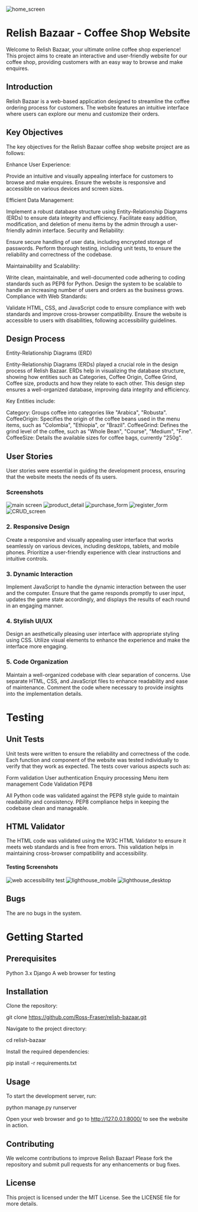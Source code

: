 ![home_screen](static\images\screenshots\home_screen.png)

# Relish Bazaar - Coffee Shop Website

Welcome to Relish Bazaar, your ultimate online coffee shop experience! This project aims to create an interactive and user-friendly website for our coffee shop, providing customers with an easy way to browse and make enquires.

## Introduction

Relish Bazaar is a web-based application designed to streamline the coffee ordering process for customers. The website features an intuitive interface where users can explore our menu and customize their orders.

## Key Objectives

The key objectives for the Relish Bazaar coffee shop website project are as follows:

Enhance User Experience:

Provide an intuitive and visually appealing interface for customers to browse and make enquires.
Ensure the website is responsive and accessible on various devices and screen sizes.

Efficient Data Management:

Implement a robust database structure using Entity-Relationship Diagrams (ERDs) to ensure data integrity and efficiency.
Facilitate easy addition, modification, and deletion of menu items by the admin through a user-friendly admin interface.
Security and Reliability:

Ensure secure handling of user data, including encrypted storage of passwords.
Perform thorough testing, including unit tests, to ensure the reliability and correctness of the codebase.

Maintainability and Scalability:

Write clean, maintainable, and well-documented code adhering to coding standards such as PEP8 for Python.
Design the system to be scalable to handle an increasing number of users and orders as the business grows.
Compliance with Web Standards:

Validate HTML, CSS, and JavaScript code to ensure compliance with web standards and improve cross-browser compatibility.
Ensure the website is accessible to users with disabilities, following accessibility guidelines.

## Design Process

Entity-Relationship Diagrams (ERD)

Entity-Relationship Diagrams (ERDs) played a crucial role in the design process of Relish Bazaar. ERDs help in visualizing the database structure, showing how entities such as Categories, Coffee Origin, Coffee Grind, Coffee size, products and how they  relate to each other. This design step ensures a well-organized database, improving data integrity and efficiency.

Key Entities include:

Category: Groups coffee into categories like "Arabica", "Robusta".
CoffeeOrigin: Specifies the origin of the coffee beans used in the menu items, such as "Colombia", "Ethiopia", or "Brazil".
CoffeeGrind: Defines the grind level of the coffee, such as "Whole Bean", "Course", "Medium", "Fine".
CoffeeSize: Details the available sizes for coffee bags, currently "250g".

## User Stories

User stories were essential in guiding the development process, ensuring that the website meets the needs of its users.


### Screenshots

![main screen](static\images\screenshots\home_screen.png)
![product_detail](static\images\screenshots\product_detail_.png)
![purchase_form](static\images\screenshots\purchase_form.png)
![register_form](static\images\screenshots\register_form.png)
![CRUD_screen](static\images\screenshots\CRUD_screen.png)

### 2. Responsive Design

Create a responsive and visually appealing user interface that works seamlessly on various devices, including desktops, tablets, and mobile phones. Prioritize a user-friendly experience with clear instructions and intuitive controls.

### 3. Dynamic Interaction

Implement JavaScript to handle the dynamic interaction between the user and the computer. Ensure that the game responds promptly to user input, updates the game state accordingly, and displays the results of each round in an engaging manner.

### 4. Stylish UI/UX

Design an aesthetically pleasing user interface with appropriate styling using CSS. Utilize visual elements to enhance the experience and make the interface more engaging.

### 5. Code Organization

Maintain a well-organized codebase with clear separation of concerns. Use separate HTML, CSS, and JavaScript files to enhance readability and ease of maintenance. Comment the code where necessary to provide insights into the implementation details.


# Testing

## Unit Tests

Unit tests were written to ensure the reliability and correctness of the code. Each function and component of the website was tested individually to verify that they work as expected. The tests cover various aspects such as:

Form validation
User authentication
Enquiry processing
Menu item management
Code Validation
PEP8

All Python code was validated against the PEP8 style guide to maintain readability and consistency. PEP8 compliance helps in keeping the codebase clean and manageable.

## HTML Validator

The HTML code was validated using the W3C HTML Validator to ensure it meets web standards and is free from errors. This validation helps in maintaining cross-browser compatibility and accessibility.

#### Testing Screenshots

![web accessibility test](assets/images/screenshots/accessibility_test.webp)
![lighthouse_mobile](static\images\screenshots\lighthouse_mobile.png)
![lighthouse_desktop](static\images\screenshots\lighthouse_desktop.png)

## Bugs

The are no bugs in the system.

# Getting Started

## Prerequisites

Python 3.x
Django
A web browser for testing

## Installation

Clone the repository:

git clone https://github.com/Ross-Fraser/relish-bazaar.git

Navigate to the project directory:

cd relish-bazaar

Install the required dependencies:

pip install -r requirements.txt

## Usage

To start the development server, run:

python manage.py runserver

Open your web browser and go to http://127.0.0.1:8000/ to see the website in action.

## Contributing

We welcome contributions to improve Relish Bazaar! Please fork the repository and submit pull requests for any enhancements or bug fixes.

## License

This project is licensed under the MIT License. See the LICENSE file for more details.
